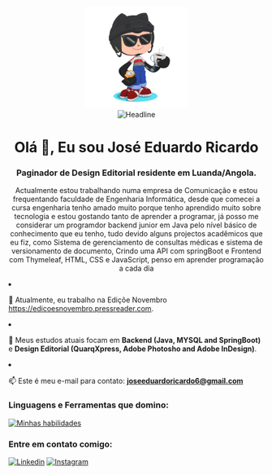 <div align=center>
    <img src="https://raw.githubusercontent.com/AhmedFathyDev/AhmedFathyDev/main/GitHub.png" alt="GitHub Octocat Drinking a Cup of Coffee" height="200">
</div>
<div align=center>
    <img src="https://readme-typing-svg.herokuapp.com?color=%236FDA44&size=32&center=true&vCenter=true&width=600&height=50&lines=Desenvolvedor+junior+Backend;+Cursando+Engenharia+Informatica;" alt="Headline" />
</div>

<h1 align="center">Olá 👋, Eu sou José Eduardo Ricardo</h1>
<h3 align="center"> Paginador de Design Editorial residente em Luanda/Angola.</h3>
<p align="center">Actualmente estou trabalhando numa empresa de Comunicação e estou frequentando faculdade de Engenharia Informática, desde que comecei a cursa engenharia tenho amado muito porque tenho aprendido muito sobre tecnologia e estou gostando tanto de aprender a programar, já posso me considerar um programdor backend junior em Java pelo nível básico de conhecimento que eu tenho, tudo devido alguns projectos acadêmicos que eu fiz, como Sistema de gerenciamento de consultas médicas e sistema de versionamento de documento, Crindo uma API com springBoot e Frontend com Thymeleaf, HTML, CSS e JavaScript, penso em aprender programação a cada dia </p

- 🔭 Atualmente, eu trabalho na Ediçõe Novembro https://edicoesnovembro.pressreader.com.

- 🌱 Meus estudos atuais focam em **Backend (Java, MYSQL and SpringBoot)** e **Design Editorial (QuarqXpress, Adobe Photosho and Adobe InDesign)**.

- 📫 Este é meu e-mail para contato: **joseeduardoricardo6@gmail.com**


<h3 align="left">Linguagens e Ferramentas que domino:</h3>

[![Minhas habilidades](https://skillicons.dev/icons?i=eclipse,vscode,java,spring,html,css,mysql,maven,postman,git,github,ps,windows)]()


<h3 align="left">Entre em contato comigo:</h3>

[![Linkedin](https://skillicons.dev/icons?i=linkedin)](https://www.linkedin.com/in/jos%C3%A9-ricardo-077b452aa/)
[![Instagram](https://skillicons.dev/icons?i=instagram)](https://www.instagram.com/joca_jose/)
